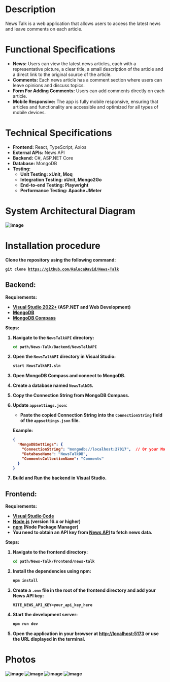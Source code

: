 # Description
News Talk is a web application that allows users to access the latest news and leave comments on each article.

# Functional Specifications
<ul>
  <li>
    <strong>News:</strong> Users can view the latest news articles, each with a representative picture, a clear title, a small description of the article and a direct link to the original source of the article.
  </li>
  <li>
    <strong>Comments:</strong> Each news article has a comment section where users can leave opinions and discuss topics.
  </li>
  <li>
    <strong>Form For Adding Comments:</strong> Users can add comments directly on each article.
  </li>
  <li>
    <strong>Mobile Responsive:</strong> The app is fully mobile responsive, ensuring that articles and functionality are accessible and optimized for all types of mobile devices.
  </li>
</ul>

# Technical Specifications
<ul>
   <li>
     <strong>Frontend:</strong> React, TypeScript, Axios
   </li>
  <li>
     <strong>External APIs:</strong> News API
   </li>
   <li>
     <strong>Backend:</strong> C#, ASP.NET Core
   </li>
   <li>
     <strong>Database:</strong> MongoDB
   </li>
  <li>
     <strong>Testing:</strong> 
     <ul>
        <li>
          <strong>Unit Testing:<strong> xUnit, Moq
        </li>
        <li>
          <strong>Integration Testing:<strong> xUnit, Mongo2Go
        </li>
        <li>
          <strong>End-to-end Testing:<strong> Playwright
        </li>
        <li>
          <strong>Performance Testing:<strong> Apache JMeter
        </li>
     </ul>
  </li>
</ul>

# System Architectural Diagram
![image](https://github.com/user-attachments/assets/24bf6a69-3777-41d4-a742-4d6fc6a019cc)

# Installation procedure
  Clone the repository using the following command:
    <pre><code class="bash">git clone https://github.com/RalucaDavid/News-Talk</code></pre>
<h2>Backend:</h2>

  **Requirements:**
  - [Visual Studio 2022+](https://visualstudio.microsoft.com/) (ASP.NET and Web Development)
  - [MongoDB](https://www.mongodb.com/)
  - [MongoDB Compass](https://www.mongodb.com/products/tools/compass)

  **Steps:**
  1. Navigate to the `NewsTalkAPI` directory:
     ```bash
     cd path/News-Talk/Backend/NewsTalkAPI
     ```

  2. Open the `NewsTalkAPI` directory in Visual Studio:
     ```bash
     start NewsTalkAPI.sln
     ```

  3. Open **MongoDB Compass** and connect to MongoDB.
  
  4. **Create a database** named `NewsTalkDB`.

  5. **Copy the Connection String** from MongoDB Compass.

  6. **Update `appsettings.json`**:
     - Paste the copied Connection String into the `ConnectionString` field of the `appsettings.json` file.

     Example:
     ```json
     {
       "MongoDBSettings": {
         "ConnectionString": "mongodb://localhost:27017",  // Or your MongoDB Compass connection string
         "DatabaseName": "NewsTalkDB",
         "CommentsCollectionName": "Comments"
       }
     }
     ```

  7. **Build and Run** the backend in Visual Studio.
     
<h2>Frontend:</h2>

  **Requirements:**
  - [Visual Studio Code](https://code.visualstudio.com/)
  - [Node.js](https://nodejs.org/en) (version 16.x or higher)
  - [npm](https://www.npmjs.com/) (Node Package Manager)
  - You need to obtain an API key from [News API](https://newsapi.org/) to fetch news data.

  **Steps:**
  1. Navigate to the frontend directory:
     ```bash
     cd path/News-Talk/Frontend/news-talk
     ```

  2. Install the dependencies using npm:
     ```bash
     npm install
     ```

  3. Create a `.env` file in the root of the frontend directory and add your News API key:
     ```
     VITE_NEWS_API_KEY=your_api_key_here
     ```

  4. Start the development server:
     ```bash
     npm run dev
     ```

  5. Open the application in your browser at [http://localhost:5173](http://localhost:5173) or use the URL displayed in the terminal.

# Photos
![image](https://github.com/user-attachments/assets/3efd65cd-c2c7-4635-85ae-f7878f8c222b)
![image](https://github.com/user-attachments/assets/989e9f0a-fb04-4983-b006-e8a3d41077cc)
![image](https://github.com/user-attachments/assets/2c79ce35-8696-465b-92ab-908aa1d5ea79)
![image](https://github.com/user-attachments/assets/310606b2-2bc9-4c8d-bb56-e10dae4986f1)

